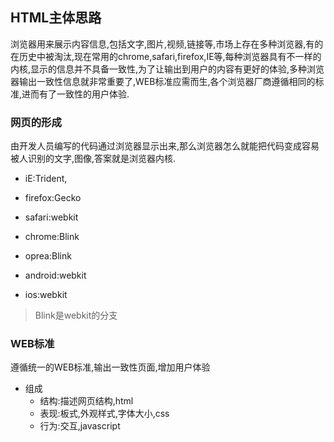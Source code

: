 ## HTML主体思路

浏览器用来展示内容信息,包括文字,图片,视频,链接等,市场上存在多种浏览器,有的在历史中被淘汰,现在常用的chrome,safari,firefox,IE等,每种浏览器具有不一样的内核,显示的信息并不具备一致性,为了让输出到用户的内容有更好的体验,多种浏览器输出一致性信息就非常重要了,WEB标准应需而生,各个浏览器厂商遵循相同的标准,进而有了一致性的用户体验.

### 网页的形成

由开发人员编写的代码通过浏览器显示出来,那么浏览器怎么就能把代码变成容易被人识别的文字,图像,答案就是浏览器内核.

- iE:Trident,

- firefox:Gecko

- safari:webkit

- chrome:Blink

- oprea:Blink

- android:webkit

- ios:webkit

> Blink是webkit的分支

###  WEB标准
遵循统一的WEB标准,输出一致性页面,增加用户体验
- 组成
	- 结构:描述网页结构,html
	- 表现:板式,外观样式,字体大小,css
	- 行为:交互,javascript
